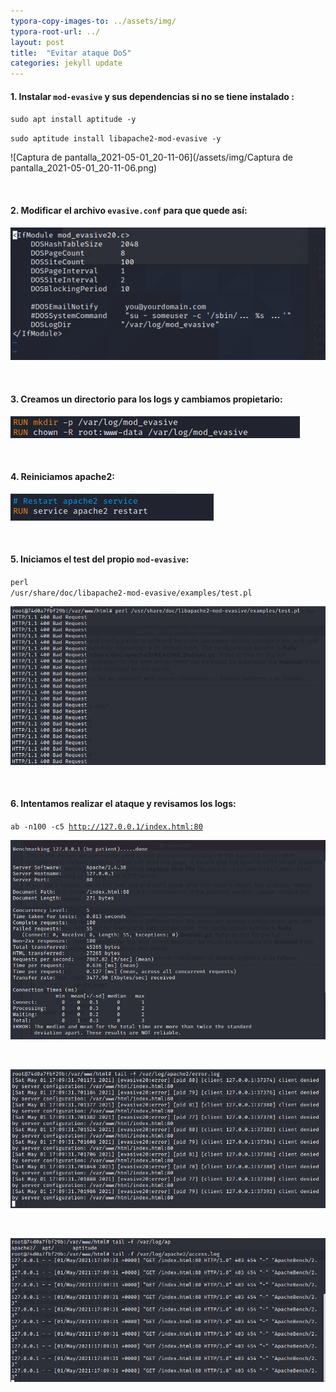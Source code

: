 ```yaml
---
typora-copy-images-to: ../assets/img/
typora-root-url: ../
layout: post
title:  "Evitar ataque DoS"
categories: jekyll update
---
```


#### 1. Instalar `mod-evasive` y sus dependencias si no se tiene instalado :

<code>sudo apt install aptitude -y</code>

<code>sudo aptitude install libapache2-mod-evasive -y</code>

![Captura de pantalla_2021-05-01_20-11-06](/assets/img/Captura de pantalla_2021-05-01_20-11-06.png)

<br>

#### 2. Modificar el archivo `evasive.conf` para que quede así:

![evasive-conf](/assets/img/evasive-conf.png)

<br>

#### 3. Creamos un directorio para los logs y cambiamos propietario:

![mkdir-chonw](/assets/img/mkdir-chonw.png)

<br>

#### 4. Reiniciamos apache2:

![restart](/assets/img/restart.png)

<br>

#### 5. Iniciamos el test del propio `mod-evasive`:

<code>perl /usr/share/doc/libapache2-mod-evasive/examples/test.pl</code>

![test-pl](/assets/img/test-pl.png)

<br>

#### 6. Intentamos realizar el ataque y revisamos los logs:

<code>ab -n100 -c5 http://127.0.0.1/index.html:80</code>

![testeo](/assets/img/testeo.png)

<br>

![error-log](/assets/img/error-log.png)

<br>

![acces-log](/assets/img/acces-log.png)

